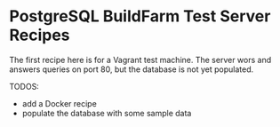 PostgreSQL BuildFarm Test Server Recipes
========================================

The first recipe here is for a Vagrant test machine. The server wors and
answers queries on port 80, but the database is not yet populated.

TODOS:

* add a Docker recipe
* populate the database with some sample data

